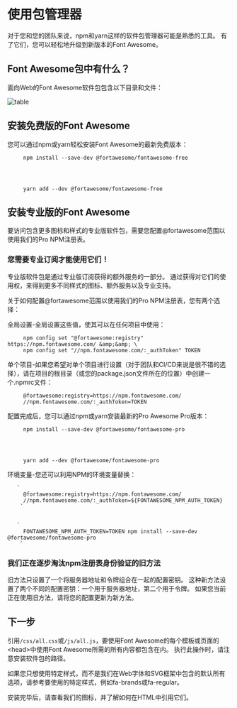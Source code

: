 

# 使用包管理器

对于您和您的团队来说，npm和yarn这样的软件包管理器可能是熟悉的工具。 有了它们，您可以轻松地升级到新版本的Font Awesome。

## Font Awesome包中有什么？

面向Web的Font Awesome软件包包含以下目录和文件：



![table](/images/fontawesome/fa5/package-1.png)



## 安装免费版的Font Awesome

您可以通过npm或yarn轻松安装Font Awesome的最新免费版本：

       
         npm install --save-dev @fortawesome/fontawesome-free
        
    

       
         yarn add --dev @fortawesome/fontawesome-free
        
    

## 安装专业版的Font Awesome

要访问包含更多图标和样式的专业版软件包，需要您配置@fortawesome范围以使用我们的Pro NPM注册表。

###  您需要专业订阅才能使用它们！

专业版软件包是通过专业版订阅获得的额外服务的一部分。 通过获得对它们的使用权，来得到更多不同样式的图标、额外服务以及专业支持。

关于如何配置@fortawesome范围以使用我们的Pro NPM注册表，您有两个选择：

全局设置-全局设置这些值，使其可以在任何项目中使用：

       
         npm config set "@fortawesome:registry" https://npm.fontawesome.com/ &amp;&amp; \
         npm config set "//npm.fontawesome.com/:_authToken" TOKEN
        
    

单个项目-如果您希望对单个项目进行设置（对于团队和CI/CD来说是很不错的选择），请在项目的根目录（或您的package.json文件所在的位置）中创建一个.npmrc文件：

       
         @fortawesome:registry=https://npm.fontawesome.com/
         //npm.fontawesome.com/:_authToken=TOKEN
        
    

配置完成后，您可以通过npm或yarn安装最新的Pro Awesome Pro版本：

       
         npm install --save-dev @fortawesome/fontawesome-pro
        
    

       
         yarn add --dev @fortawesome/fontawesome-pro
        
    

环境变量-您还可以利用NPM的环境变量替换：

       `
         @fortawesome:registry=https://npm.fontawesome.com/
         //npm.fontawesome.com/:_authToken=${FONTAWESOME_NPM_AUTH_TOKEN}
        `
    

       `
         FONTAWESOME_NPM_AUTH_TOKEN=TOKEN npm install --save-dev @fortawesome/fontawesome-pro
        `
    

### 我们正在逐步淘汰npm注册表身份验证的旧方法

旧方法只设置了一个将服务器地址和令牌组合在一起的配置密钥。 这种新方法设置了两个不同的配置密钥：一个用于服务器地址，第二个用于令牌。 如果您当前正在使用旧方法，请将您的配置更新为新方法。

## 下一步

引用`/css/all.css`或`/js/all.js`，要使用Font Awesome的每个模板或页面的&lt;head&gt;中使用Font Awesome所需的所有内容都包含在内。 执行此操作时，请注意安装软件包的路径。



如果您只想使用特定样式，而不是我们在Web字体和SVG框架中包含的默认所有选项，请参考要使用的特定样式，例如fa-brands或fa-regular。

安装完毕后，请查看我们的图标，并了解如何在HTML中引用它们。
